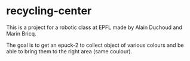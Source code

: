 # recycling-center

This is a project for a robotic class at EPFL made by Alain Duchoud and Marin Bricq.

The goal is to get an epuck-2 to collect object of various colours and be able to bring them to the right area (same coulour).
